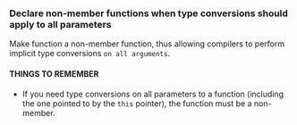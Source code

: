 ### Declare non-member functions when type conversions should apply to all parameters 
Make function a non-member function, thus allowing compilers to perform implicit type conversions `on all arguments`.
#### THINGS TO REMEMBER
* If you need type conversions on all parameters to a function (including the one pointed to by the `this` pointer), the function must be a non-member.